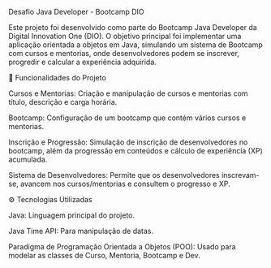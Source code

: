Desafio Java Developer - Bootcamp DIO

Este projeto foi desenvolvido como parte do Bootcamp Java Developer da Digital Innovation One (DIO). O objetivo principal foi implementar uma aplicação orientada a objetos em Java, simulando um sistema de Bootcamp com cursos e mentorias, onde desenvolvedores podem se inscrever, progredir e calcular a experiência adquirida.

:hammer: Funcionalidades do Projeto

Cursos e Mentorias: Criação e manipulação de cursos e mentorias com título, descrição e carga horária.

Bootcamp: Configuração de um bootcamp que contém vários cursos e mentorias.

Inscrição e Progressão: Simulação de inscrição de desenvolvedores no bootcamp, além da progressão em conteúdos e cálculo de experiência (XP) acumulada.

Sistema de Desenvolvedores: Permite que os desenvolvedores inscrevam-se, avancem nos cursos/mentorias e consultem o progresso e XP.

:gear: Tecnologias Utilizadas

Java: Linguagem principal do projeto.

Java Time API: Para manipulação de datas.

Paradigma de Programação Orientada a Objetos (POO): Usado para modelar as classes de Curso, Mentoria, Bootcamp e Dev.
